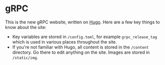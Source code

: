 # gRPC
This is the new gRPC website, written on [Hugo](https://gohugo.io/).  Here are a few key things to know about the site:
* Key variables are stored in `/config.toml`, for example `grpc_release_tag` which is used in various places throughout the site.
* If you're not familiar with Hugo, all content is stored in the `/content` directory.  Go there to edit anything on the site.  Images are stored in `/static/img`.  
